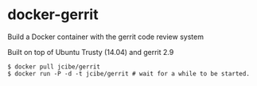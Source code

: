 docker-gerrit
=============

Build a Docker container with the gerrit code review system

Built on top of Ubuntu Trusty (14.04) and gerrit 2.9

    $ docker pull jcibe/gerrit
    $ docker run -P -d -t jcibe/gerrit # wait for a while to be started.

